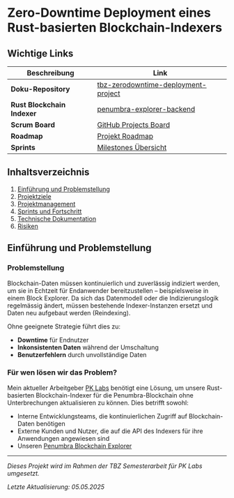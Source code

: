 # Zero-Downtime Deployment eines Rust-basierten Blockchain-Indexers


## Wichtige Links

| Beschreibung | Link |
|--------------|------|
| **Doku-Repository** | [tbz-zerodowntime-deployment-project](https://github.com/JumpiiX/tbz-zerodowntime-deployment-project) |
| **Rust Blockchain Indexer** | [penumbra-explorer-backend](https://github.com/pk-labs/penumbra-explorer-backend) |
| **Scrum Board** | [GitHub Projects Board](https://github.com/users/JumpiiX/projects/2/views/1) |
| **Roadmap** | [Projekt Roadmap](https://github.com/users/JumpiiX/projects/2/views/4) |
| **Sprints** | [Milestones Übersicht](https://github.com/JumpiiX/tbz-zerodowntime-deployment-project/milestones) |

## Inhaltsverzeichnis

1. [Einführung und Problemstellung](#einführung-und-problemstellung)
2. [Projektziele](#projektziele)
3. [Projektmanagement](#projektmanagement)
4. [Sprints und Fortschritt](#sprints-und-fortschritt)
5. [Technische Dokumentation](#technische-dokumentation)
6. [Risiken](#risiken)

## Einführung und Problemstellung

### Problemstellung

Blockchain-Daten müssen kontinuierlich und zuverlässig indiziert werden, um sie in Echtzeit für Endanwender bereitzustellen – beispielsweise in einem Block Explorer. Da sich das Datenmodell oder die Indizierungslogik regelmässig ändert, müssen bestehende Indexer-Instanzen ersetzt und Daten neu aufgebaut werden (Reindexing).

Ohne geeignete Strategie führt dies zu:
- **Downtime** für Endnutzer
- **Inkonsistenten Daten** während der Umschaltung
- **Benutzerfehlern** durch unvollständige Daten

### Für wen lösen wir das Problem?

Mein aktueller Arbeitgeber [PK Labs](https://www.pklabs.me/) benötigt eine Lösung, um unsere Rust-basierten Blockchain-Indexer für die Penumbra-Blockchain ohne Unterbrechungen aktualisieren zu können. Dies betrifft sowohl:
- Interne Entwicklungsteams, die kontinuierlichen Zugriff auf Blockchain-Daten benötigen
- Externe Kunden und Nutzer, die auf die API des Indexers für ihre Anwendungen angewiesen sind
- Unseren [Penumbra Blockchain Explorer](https://explorer.penumbra.zone/) 

---

*Dieses Projekt wird im Rahmen der TBZ Semesterarbeit für PK Labs umgesetzt.*

*Letzte Aktualisierung: 05.05.2025*
